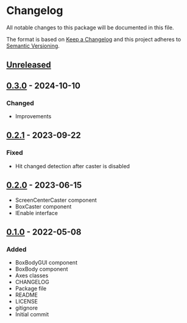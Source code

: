 # Changelog
All notable changes to this package will be documented in this file.

The format is based on [Keep a Changelog](http://keepachangelog.com/en/1.0.0/)
and this project adheres to [Semantic Versioning](http://semver.org/spec/v2.0.0.html).

## [Unreleased]

## [0.3.0] - 2024-10-10
### Changed
- Improvements

## [0.2.1] - 2023-09-22
### Fixed
- Hit changed detection after caster is disabled

## [0.2.0] - 2023-06-15
- ScreenCenterCaster component
- BoxCaster component
- IEnable interface

## [0.1.0] - 2022-05-08
### Added
- BoxBodyGUI component
- BoxBody component
- Axes classes
- CHANGELOG
- Package file
- README
- LICENSE
- gitignore
- Initial commit

[Unreleased]: https://github.com/HyagoOliveira/Physics/compare/0.3.0...main
[0.3.0]: https://github.com/HyagoOliveira/Physics/tree/0.3.0/
[0.2.1]: https://github.com/HyagoOliveira/Physics/tree/0.2.1/
[0.2.0]: https://github.com/HyagoOliveira/Physics/tree/0.2.0/
[0.1.0]: https://github.com/HyagoOliveira/Physics/tree/0.1.0/